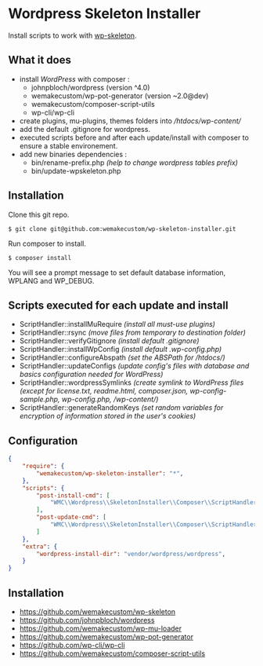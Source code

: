 Wordpress Skeleton Installer
==================

Install scripts to work with [wp-skeleton](https://github.com/wemakecustom/wp-skeleton).

## What it does

- install _WordPress_ with composer :
  * johnpbloch/wordpress (version ^4.0)
  * wemakecustom/wp-pot-generator (version ~2.0@dev)
  * wemakecustom/composer-script-utils
  * wp-cli/wp-cli
- create plugins, mu-plugins, themes folders into _/htdocs/wp-content/_
- add the default .gitignore for wordpress.
- executed scripts before and after each update/install with composer to ensure a stable environement.
- add new binaries dependencies :
  * bin/rename-prefix.php _(help to change wordpress tables prefix)_
  * bin/update-wpskeleton.php

## Installation

Clone this git repo.
````
$ git clone git@github.com:wemakecustom/wp-skeleton-installer.git
````
Run composer to install.
````
$ composer install
````
You will see a prompt message to set default database information, WPLANG and WP_DEBUG.

## Scripts executed for each update and install

* ScriptHandler::installMuRequire _(install all must-use plugins)_
* ScriptHandler::rsync _(move files from temporary to destination folder)_
* ScriptHandler::verifyGitignore _(install default .gitignore)_
* ScriptHandler::installWpConfig _(install default .wp-config.php)_
* ScriptHandler::configureAbspath _(set the ABSPath for /htdocs/)_
* ScriptHandler::updateConfigs _(update config's files with database and basics configuration needed for WordPress)_
* ScriptHandler::wordpressSymlinks _(create symlink to WordPress files (except for license.txt, readme.html, composer.json, wp-config-sample.php, wp-config.php, /wp-content/)_
* ScriptHandler::generateRandomKeys _(set random variables for encryption of information stored in the user's cookies)_

## Configuration

```json
{
    "require": {
        "wemakecustom/wp-skeleton-installer": "*",
    },
    "scripts": {
        "post-install-cmd": [
            "WMC\\Wordpress\\SkeletonInstaller\\Composer\\ScriptHandler::handle",
        ],
        "post-update-cmd": [
            "WMC\\Wordpress\\SkeletonInstaller\\Composer\\ScriptHandler::handle",
        ]
    },
    "extra": {
        "wordpress-install-dir": "vendor/wordpress/wordpress",
    }
}
```

## Installation
- https://github.com/wemakecustom/wp-skeleton
- https://github.com/johnpbloch/wordpress
- https://github.com/wemakecustom/wp-mu-loader
- https://github.com/wemakecustom/wp-pot-generator
- https://github.com/wp-cli/wp-cli
- https://github.com/wemakecustom/composer-script-utils
